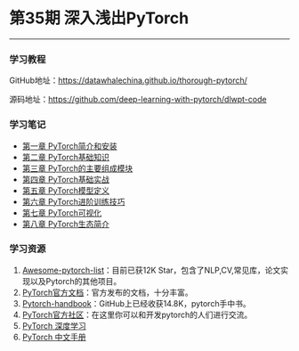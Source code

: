 # 第35期 深入浅出PyTorch

---

### 学习教程

GitHub地址：https://datawhalechina.github.io/thorough-pytorch/

源码地址：https://github.com/deep-learning-with-pytorch/dlwpt-code

### 学习笔记

* [第一章 PyTorch简介和安装](docs/thorough_pytorch/chapter01.md)
* [第二章 PyTorch基础知识](docs/thorough_pytorch/chapter02.md)
* [第三章 PyTorch的主要组成模块](docs/thorough_pytorch/chapter03.md)
* [第四章 PyTorch基础实战](docs/thorough_pytorch/chapter04.md)
* [第五章 PyTorch模型定义](docs/thorough_pytorch/chapter05.md)
* [第六章 PyTorch进阶训练技巧](docs/thorough_pytorch/chapter06.md)
* [第七章 PyTorch可视化](docs/thorough_pytorch/chapter07.md)
* [第八章 PyTorch生态简介](docs/thorough_pytorch/chapter08.md)

### 学习资源

1. [Awesome-pytorch-list](https://github.com/bharathgs/Awesome-pytorch-list)：目前已获12K Star，包含了NLP,CV,常见库，论文实现以及Pytorch的其他项目。
2. [PyTorch官方文档](https://pytorch.org/docs/stable/index.html)：官方发布的文档，十分丰富。
3. [Pytorch-handbook](https://github.com/zergtant/pytorch-handbook)：GitHub上已经收获14.8K，pytorch手中书。
4. [PyTorch官方社区](https://discuss.pytorch.org/)：在这里你可以和开发pytorch的人们进行交流。
5. [PyTorch 深度学习](https://tangshusen.me/Deep-Learning-with-PyTorch-Chinese/#/)
6. [PyTorch 中文手册](https://handbook.pytorch.wiki/chapter1/1.1-pytorch-introduction.html)



